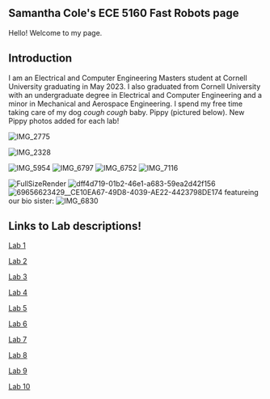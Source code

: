 ## Samantha Cole's ECE 5160 Fast Robots page

Hello! Welcome to my page.

## Introduction
 I am an Electrical and Computer Engineering Masters student at Cornell University graduating in May 2023. I also graduated from Cornell University with an undergraduate degree in Electrical and Computer Engineering and a minor in Mechanical and Aerospace Engineering. I spend my free time taking care of my dog *cough cough* baby. Pippy (pictured below). New Pippy photos added for each lab!
 
  ![IMG_2775](https://user-images.githubusercontent.com/89661904/214730730-d60caf5c-b0bf-4d89-b226-8615c8dac019.jpg)
 
 ![IMG_2328](https://user-images.githubusercontent.com/89661904/214730699-56bb26f3-8193-4309-9473-a1563abff6a7.jpeg)

 ![IMG_5954](https://user-images.githubusercontent.com/89661904/214730717-72c56a1a-c6c4-4ead-9800-c2e10270217f.jpg)
![IMG_6797](https://user-images.githubusercontent.com/89661904/218489172-56bed31f-e0f4-4304-a221-d0a854ffd7d4.jpg)
![IMG_6752](https://user-images.githubusercontent.com/89661904/218489191-92a39a97-ee47-4088-87af-5aa15dd23943.jpg)
![IMG_7116](https://user-images.githubusercontent.com/89661904/224583416-53fe4bf9-7a6c-4502-9474-79bfa5fcbdc1.jpg)

![FullSizeRender](https://user-images.githubusercontent.com/89661904/236074591-13cec5cf-e692-4fa1-9103-fe10e5161b8e.jpg)
![dff4d719-01b2-46e1-a683-59ea2d42f156](https://user-images.githubusercontent.com/89661904/236074602-dc85e0bd-0510-4149-a137-54011919ce90.jpg)
![69656623429__CE10EA67-49D8-4039-AE22-4423798DE174](https://user-images.githubusercontent.com/89661904/236074657-9f8a386a-0320-41a5-a8f2-29a871769e1c.jpg)
featureing our bio sister:
![IMG_6830](https://user-images.githubusercontent.com/89661904/236074678-a47642bc-9ec8-4dcd-ad72-dcfeaa4080a9.jpg)


## Links to Lab descriptions!

[Lab 1](https://samanthaccole243.github.io/FastRobots.github.io/Lab_1.html)

[Lab 2](https://samanthaccole243.github.io/FastRobots.github.io/Lab_2.html)

[Lab 3](https://samanthaccole243.github.io/FastRobots.github.io/Lab_3.html)

[Lab 4](https://samanthaccole243.github.io/FastRobots.github.io/Lab_4.html)

[Lab 5](https://samanthaccole243.github.io/FastRobots.github.io/Lab_5.html)

[Lab 6](https://samanthaccole243.github.io/FastRobots.github.io/Lab_6.html)

[Lab 7](https://samanthaccole243.github.io/FastRobots.github.io/Lab_7.html)

[Lab 8](https://samanthaccole243.github.io/FastRobots.github.io/Lab_8.html)

[Lab 9](https://samanthaccole243.github.io/FastRobots.github.io/Lab_9.html)

[Lab 10](https://samanthaccole243.github.io/FastRobots.github.io/Lab_10.html)
